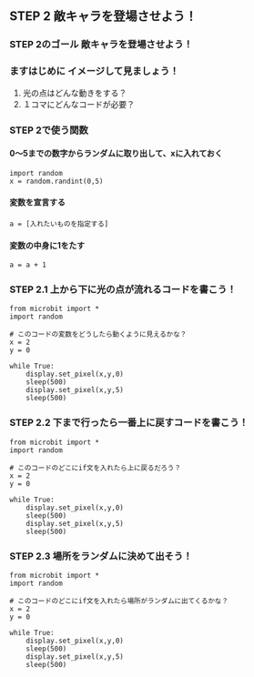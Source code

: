 ## STEP 2 敵キャラを登場させよう！

### STEP 2のゴール 敵キャラを登場させよう！


### ますはじめに イメージして見ましょう！
1. 光の点はどんな動きをする？
1. １コマにどんなコードが必要？


  
  
  
  
  
  
  
  
  
  
  
### STEP 2で使う関数
#### 0〜5までの数字からランダムに取り出して、xに入れておく
```
import random
x = random.randint(0,5)
```

#### 変数を宣言する
```
a = [入れたいものを指定する]
```

#### 変数の中身に1をたす
```
a = a + 1
```

### STEP 2.1 上から下に光の点が流れるコードを書こう！
```
from microbit import *
import random

# このコードの変数をどうしたら動くように見えるかな？
x = 2
y = 0

while True:
    display.set_pixel(x,y,0)
    sleep(500)
    display.set_pixel(x,y,5)
    sleep(500)

```

### STEP 2.2 下まで行ったら一番上に戻すコードを書こう！
```
from microbit import *
import random

# このコードのどこにif文を入れたら上に戻るだろう？
x = 2
y = 0

while True:
    display.set_pixel(x,y,0)
    sleep(500)
    display.set_pixel(x,y,5)
    sleep(500)

```

### STEP 2.3 場所をランダムに決めて出そう！
```
from microbit import *
import random

# このコードのどこにif文を入れたら場所がランダムに出てくるかな？
x = 2
y = 0

while True:
    display.set_pixel(x,y,0)
    sleep(500)
    display.set_pixel(x,y,5)
    sleep(500)
```
